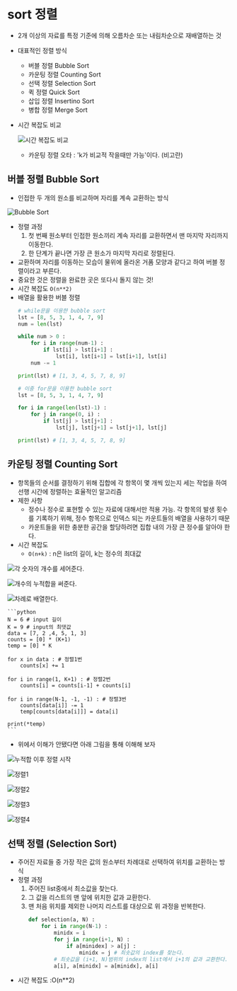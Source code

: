 # sort 정렬
* 2개 이상의 자료를 특정 기준에 의해 오름차순 또는 내림차순으로 재배열하는 것
* 대표적인 정렬 방식
    * 버블 정렬 Bubble Sort
    * 카운팅 정렬 Counting Sort
    * 선택 정렬 Selection Sort
    * 퀵 정렬 Quick Sort
    * 삽입 정렬 Insertino Sort
    * 병합 정렬 Merge Sort
* 시간 복잡도 비교

    ![시간 복잡도 비교](../images/algorithm/sort/time_complex.png)

    * 카운팅 정렬 오타 : 'k가 비교적 작을때만 가능'이다. (비고란)

## 버블 정렬 Bubble Sort
* 인접한 두 개의 원소를 비교하며 자리를 계속 교환하는 방식

![Bubble Sort](../images/algorithm/sort/bubble_sort.gif)

* 정렬 과정
    1. 첫 번째 원소부터 인접한 원소끼리 계속 자리를 교환하면서 맨 마지막 자리까지 이동한다.
    2. 한 단계가 끝나면 가장 큰 원소가 마지막 자리로 정렬된다.
* 교환하며 자리를 이동하는 모습이 물위에 올라온 거품 모양과 같다고 하여 버블 정렬이라고 부른다.
* 중요한 것은 정렬을 완료한 곳은 또다시 돌지 않는 것!
* 시간 복잡도 `O(n**2)`
* 배열을 활용한 버블 정렬
    ```python
    # while문을 이용햔 bubble sort
    lst = [8, 5, 3, 1, 4, 7, 9]
    num = len(lst)

    while num > 0 :
        for i in range(num-1) :
            if lst[i] > lst[i+1] :
                lst[i], lst[i+1] = lst[i+1], lst[i]
        num -= 1

    print(lst) # [1, 3, 4, 5, 7, 8, 9]

    # 이중 for문을 이용한 bubble sort
    lst = [8, 5, 3, 1, 4, 7, 9]

    for i in range(len(lst)-1) :
        for j in range(0, i) :
            if lst[j] > lst[j+1] :
                lst[j], lst[j+1] = lst[j+1], lst[j]

    print(lst) # [1, 3, 4, 5, 7, 8, 9]
    ```

## 카운팅 정렬 Counting Sort
* 항목들의 순서를 결정하기 위해 집합에 각 항목이 몇 개씩 있는지 세는 작업을 하여 선행 시간에 정렬하는 효율적인 알고리즘
* 제한 사항
    * 정수나 정수로 표현할 수 있는 자료에 대해서만 적용 가능. 각 항목의 발생 횟수를 기록하기 위해, 정수 항목으로 인덱스 되는 카운트들의 배열을 사용하기 때문
    * 카운트들을 위한 충분한 공간을 할당하려면 집합 내의 가장 큰 정수를 알아야 한다.
* 시간 복잡도
    * `O(n+k)` : n은 list의 길이, k는 정수의 최대값

![각 숫자의 개수를 세어준다.](../images/algorithm/sort/counting_sort_1.gif)

![개수의 누적합을 써준다.](../images/algorithm/sort/counting_sort_2.png)

![차례로 배열한다.](../images/algorithm/sort/counting_sort_3.gif)


    ```python
    N = 6 # input 길이
    K = 9 # input의 최댓값
    data = [7, 2 ,4, 5, 1, 3]
    counts = [0] * (K+1)
    temp = [0] * K

    for x in data : # 정렬1번
        counts[x] += 1

    for i in range(1, K+1) : # 정렬2번
        counts[i] = counts[i-1] + counts[i]

    for i in range(N-1, -1, -1) : # 정렬3번
        counts[data[i]] -= 1
        temp[counts[data[i]]] = data[i]

    print(*temp)
    ```

* 위에서 이해가 안됐다면 아래 그림을 통해 이해해 보자

![누적합 이후 정렬 시작](../images/algorithm/sort/counting_sort4.png)

![정렬1](../images/algorithm/sort/counting_sort5.png)

![정렬2](../images/algorithm/sort/counting_sort6.png)

![정렬3](../images/algorithm/sort/counting_sort7.png)

![정렬4](../images/algorithm/sort/counting_sort8.png)


## 선택 정렬 (Selection Sort)
* 주어진 자료들 중 가장 작은 값의 원소부터 차례대로 선택하여 위치를 교환하는 방식
* 정렬 과정
    1. 주어진 list중에서 최소값을 찾는다.
    2. 그 값을 리스트의 맨 앞에 위치한 값과 교환한다.
    3. 맨 처음 위치를 제외한 나머지 리스트를 대상으로 위 과정을 반복한다.
        ```python
        def selection(a, N) :
            for i in range(N-1) :
                minidx = i
                for j in range(i+1, N) :
                    if a[minidex] > a[j] :
                        minidx = j # 최솟값의 index를 찾는다.
                # 최솟값을 (i+1, N)범위의 index의 list에서 i+1의 값과 교환한다.
                a[i], a[minidx] = a[minidx], a[i]
        ```
* 시간 복잡도 :O(n**2)